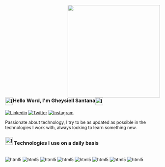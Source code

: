 <img align="right" src="https://raw.githubusercontent.com/MicaelliMedeiros/micaellimedeiros/master/image/computer-illustration.png" width="300"/>

<h3 style="width: 100%; display: flex !important; flex-direction: row !important;">    
    <img alt="loading animation..." src="https://github.com/TheDudeThatCode/TheDudeThatCode/blob/master/Assets/Earth.gif" style="width: 25px;"> Hello Word, I'm Gheysiell Santana
   <img alt="loading animation..." src="https://github.com/TheDudeThatCode/TheDudeThatCode/blob/master/Assets/Mario_Hello_Big.gif" style="width: 25px;">
</h3>

[![Linkedin](https://img.shields.io/badge/LinkedIn-0077B5?style=flat-square&logo=linkedin&logoColor=white)](https://www.linkedin.com/in/gheysiell-santana-33b021210/)
[![Twitter](https://img.shields.io/badge/Twitter-1DA1F2?style=flat-square&logo=twitter&logoColor=white)](https://twitter.com/gheysiellsanta1)
[![Instagram](https://img.shields.io/badge/Instagram-E4405F?style=flat-square&logo=instagram&logoColor=white)](https://www.instagram.com/gheysiell.santanna/)

Passionate about technology, I try to be as updated as possible in the technologies I work with, always looking to learn something new.

<h3><img alt="loading animation..." src="https://github.com/TheDudeThatCode/TheDudeThatCode/blob/master/Assets/Rocket.gif" style="width: 25px;"> Technologies I use on a daily basis</h3>

<div style="display: inline_block;"><br/>
    <img align="center" alt="html5" src="https://img.shields.io/badge/HTML5-E34F26?style=for-the-badge&logo=html5&logoColor=white"/>
    <img align="center" alt="html5" src="https://img.shields.io/badge/CSS3-1572B6?style=for-the-badge&logo=css3&logoColor=white"/>
    <img align="center" alt="html5" src="https://img.shields.io/badge/JavaScript-F7DF1E?style=for-the-badge&logo=javascript&logoColor=black"/>
    <img align="center" alt="html5" src="https://img.shields.io/badge/TypeScript-007ACC?style=for-the-badge&logo=typescript&logoColor=white"/>
    <img align="center" alt="html5" src="https://img.shields.io/badge/Node.js-43853D?style=for-the-badge&logo=node.js&logoColor=white"/>
    <img align="center" alt="html5" src="https://img.shields.io/badge/React-20232A?style=for-the-badge&logo=react&logoColor=61DAFB"/>  
    <img align="center" alt="html5" src="https://img.shields.io/badge/React_Native-20232A?style=for-the-badge&logo=react&logoColor=61DAFB"/>
    <img align="center" alt="html5" src="https://img.shields.io/badge/Heroku-430098?style=for-the-badge&logo=heroku&logoColor=white"/>        
</div><br/>
